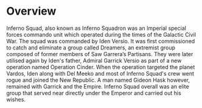 # Overview

Inferno Squad, also known as Inferno Squadron was an Imperial special forces commando unit which operated during the times of the Galactic Civil War.
The squad was commanded by Iden Versio.
It was first commissioned to catch and eliminate a group called Dreamers, an extremist group composed of former members of Saw Garrera’s Partisans.
They were later utilised again by Iden's father, Admiral Garrick Versio as part of a new operation named Operation Cinder.
When the operation targeted the planet Vardos, Iden along with Del Meeko and most of Inferno Squad's crew went rogue and joined the New Republic.
A man named Gideon Hask however, remained with Garrick and the Empire.
Inferno Squad overall was an elite group that served near directly under the Emperor and carried out his wishes.
